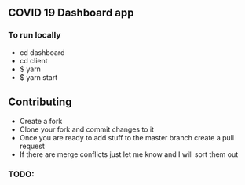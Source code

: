 ## COVID 19 Dashboard app

### To run locally
* cd dashboard
* cd client
* $ yarn
* $ yarn start

## Contributing
* Create a fork
* Clone your fork and commit changes to it
* Once you are ready to add stuff to the master branch create a pull request
* If there are merge conflicts just let me know and I will sort them out

### TODO:
